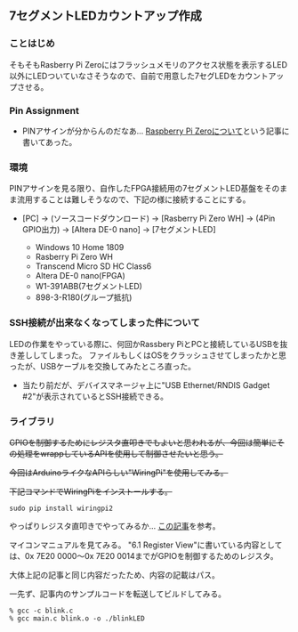 ## 7セグメントLEDカウントアップ作成

### ことはじめ
そもそもRasberry Pi Zeroにはフラッシュメモリのアクセス状態を表示するLED以外にLEDついていなさそうなので、自前で用意した7セグLEDをカウントアップさせる。

### Pin Assignment
- PINアサインが分からんのだなあ…
  [Raspberry Pi Zeroについて](http://hara.jpn.com/_default/ja/Topics/RaspPiZero.html)という記事に書いてあった。

### 環境
PINアサインを見る限り、自作したFPGA接続用の7セグメントLED基盤をそのまま流用することは難しそうなので、下記の様に接続することにする。

- [PC] -> (ソースコードダウンロード) -> [Rasberry Pi Zero WH] -> (4Pin GPIO出力) -> [Altera DE-0 nano] -> [7セグメントLED] 

  - Windows 10 Home 1809
  - Rasberry Pi Zero WH
  - Transcend Micro SD HC Class6
  - Altera DE-0 nano(FPGA)
  - W1-391ABB(7セグメントLED)
  - 898-3-R180(グループ抵抗)

### SSH接続が出来なくなってしまった件について
LEDの作業をやっている際に、何回かRassbery PiとPCと接続しているUSBを抜き差ししてしまった。
ファイルもしくはOSをクラッシュさせてしまったかと思ったが、USBケーブルを交換してみたところ直った。

- 当たり前だが、デバイスマネージャ上に"USB Ethernet/RNDIS Gadget #2"が表示されているとSSH接続できる。

### ライブラリ
~~GPIOを制御するためにレジスタ直叩きでもよいと思われるが、今回は簡単にその処理をwrappしているAPIを使用して制御させたいと思う。~~

~~今回はArduinoライクなAPIらしい"WiringPi"を使用してみる。~~ 

~~下記コマンドでWiringPiをインストールする。~~

```
sudo pip install wiringpi2
```

やっぱりレジスタ直叩きでやってみるか…
[この記事](https://qiita.com/moutend/items/534d597cf5c867273319)を参考。

マイコンマニュアルを見てみる。
"6.1 Register View"に書いている内容としては、0x 7E20 0000～0x 7E20 0014までがGPIOを制御するためのレジスタ。

大体上記の記事と同じ内容だったため、内容の記載はパス。

一先ず、記事内のサンプルコードを転送してビルドしてみる。

```
% gcc -c blink.c
% gcc main.c blink.o -o ./blinkLED
```

